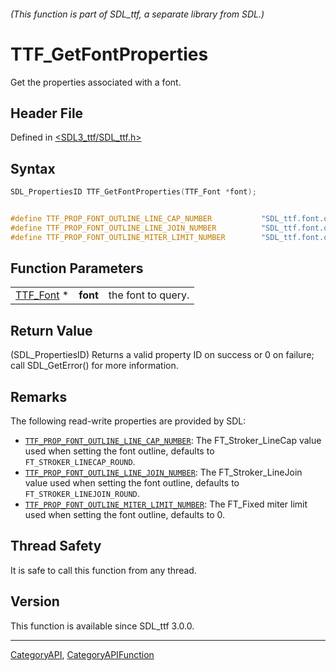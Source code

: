 ###### (This function is part of SDL_ttf, a separate library from SDL.)
# TTF_GetFontProperties

Get the properties associated with a font.

## Header File

Defined in [<SDL3_ttf/SDL_ttf.h>](https://github.com/libsdl-org/SDL_ttf/blob/main/include/SDL3_ttf/SDL_ttf.h)

## Syntax

```c
SDL_PropertiesID TTF_GetFontProperties(TTF_Font *font);


#define TTF_PROP_FONT_OUTLINE_LINE_CAP_NUMBER           "SDL_ttf.font.outline.line_cap"
#define TTF_PROP_FONT_OUTLINE_LINE_JOIN_NUMBER          "SDL_ttf.font.outline.line_join"
#define TTF_PROP_FONT_OUTLINE_MITER_LIMIT_NUMBER        "SDL_ttf.font.outline.miter_limit"
```

## Function Parameters

|                        |          |                    |
| ---------------------- | -------- | ------------------ |
| [TTF_Font](TTF_Font) * | **font** | the font to query. |

## Return Value

(SDL_PropertiesID) Returns a valid property ID on success or 0 on failure;
call SDL_GetError() for more information.

## Remarks

The following read-write properties are provided by SDL:

- [`TTF_PROP_FONT_OUTLINE_LINE_CAP_NUMBER`](TTF_PROP_FONT_OUTLINE_LINE_CAP_NUMBER):
  The FT_Stroker_LineCap value used when setting the font outline, defaults
  to `FT_STROKER_LINECAP_ROUND`.
- [`TTF_PROP_FONT_OUTLINE_LINE_JOIN_NUMBER`](TTF_PROP_FONT_OUTLINE_LINE_JOIN_NUMBER):
  The FT_Stroker_LineJoin value used when setting the font outline,
  defaults to `FT_STROKER_LINEJOIN_ROUND`.
- [`TTF_PROP_FONT_OUTLINE_MITER_LIMIT_NUMBER`](TTF_PROP_FONT_OUTLINE_MITER_LIMIT_NUMBER):
  The FT_Fixed miter limit used when setting the font outline, defaults to
  0.

## Thread Safety

It is safe to call this function from any thread.

## Version

This function is available since SDL_ttf 3.0.0.

----
[CategoryAPI](CategoryAPI), [CategoryAPIFunction](CategoryAPIFunction)

